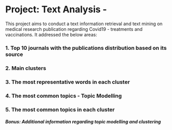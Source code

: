 # Project: Text Analysis - 
This project aims to conduct a text information retrieval and text mining on medical research publication regarding Covid19 - treatments and vaccinations. It addressed the below areas: 

### 1. Top 10 journals with the publications distribution based on its source
### 2. Main clusters  
### 3. The most representative words in each cluster
### 4. The most common topics - Topic Modelling
### 5. The most common topics in each cluster
#### *Bonus: Additional information regarding topic modelling and clustering*
